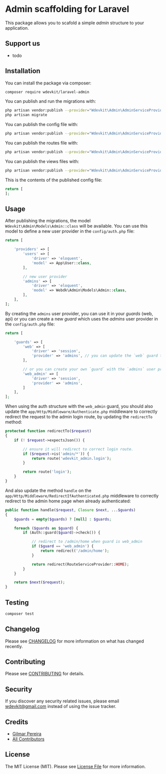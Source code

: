 # Admin scaffolding for Laravel

This package allows you to scafold a simple _admin_ structure to your application.

## Support us

- todo

## Installation

You can install the package via composer:

```bash
composer require wdevkit/laravel-admin
```

You can publish and run the migrations with:

```bash
php artisan vendor:publish --provider="Wdevkit\Admin\AdminServiceProvider" --tag="migrations"
php artisan migrate
```

You can publish the config file with:
```bash
php artisan vendor:publish --provider="Wdevkit\Admin\AdminServiceProvider" --tag="config"
```

You can publish the routes file with:
```bash
php artisan vendor:publish --provider="Wdevkit\Admin\AdminServiceProvider" --tag="routes"
```

You can publish the views files with:
```bash
php artisan vendor:publish --provider="Wdevkit\Admin\AdminServiceProvider" --tag="views"
```

This is the contents of the published config file:

```php
return [
];
```

## Usage

After publishing the migrations, the model `Wdevkit\Admin\Models\Admin::class` will be available. You can use this model to define a new user provider in the `config/auth.php` file:

```php
return [

    'providers' => [
        'users' => [
            'driver' => 'eloquent',
            'model' => App\User::class,
        ],

        // new user provider
        'admins' => [
            'driver' => 'eloquent',
            'model' => Webdk\Admin\Models\Admin::class,
        ],
    ],
];
```

By creating the `admins` user provider, you can use it in your _guards_ (web, api) or you can create a new _guard_ which uses the _admins_ user provider in the `config/auth.php` file:

```php
return [

    'guards' => [
        'web' => [
            'driver' => 'session',
            'provider' => 'admins', // you can update the `web` guard to use the `admins` user provider
        ],

        // or you can create your own `guard` with the `admins` user provider.
        'web_admin' => [
            'driver' => 'session',
            'provider' => 'admins',
        ]
    ],
];
```

When using the auth structure with the `web_admin` guard, you should also update the `app/Http/Middleware/Authenticate.php` middleware to correctly redirect the request to the admin login route, by updating the `redirectTo` method:

```php
protected function redirectTo($request)
{
    if (! $request->expectsJson()) {

        // ensure it will redirect to correct login route.
        if ($request->is('admin/*')) {
            return route('wdevkit_admin.login');
        }

        return route('login');
    }
}
```

And also update the method `handle` on the `app/Http/Middleware/RedirectIfAuthenticated.php` middleware to correctly redirect to the admin home page when already authenticated:

```php
public function handle($request, Closure $next, ...$guards)
{
    $guards = empty($guards) ? [null] : $guards;

    foreach ($guards as $guard) {
        if (Auth::guard($guard)->check()) {

            // redirect to /admin/home when guard is web_admin
            if ($guard == 'web_admin') {
                return redirect('/admin/home');
            }

            return redirect(RouteServiceProvider::HOME);
        }
    }

    return $next($request);
}
```

## Testing

``` bash
composer test
```

## Changelog

Please see [CHANGELOG](CHANGELOG.md) for more information on what has changed recently.

## Contributing

Please see [CONTRIBUTING](.github/CONTRIBUTING.md) for details.

## Security

If you discover any security related issues, please email wdevkit@gmail.com instead of using the issue tracker.

## Credits

- [Gilmar Pereira](https://github.com/wdarking)
- [All Contributors](../../contributors)

## License

The MIT License (MIT). Please see [License File](LICENSE.md) for more information.
